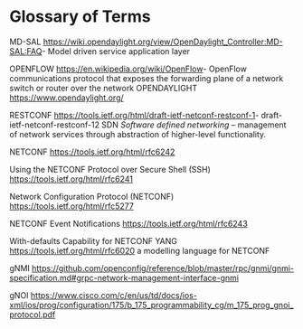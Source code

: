 Glossary of Terms
=================

MD-SAL
<https://wiki.opendaylight.org/view/OpenDaylight_Controller:MD-SAL:FAQ>-
Model driven service application layer

OPENFLOW <https://en.wikipedia.org/wiki/OpenFlow>- OpenFlow
communications protocol that exposes the forwarding plane of a network
switch or router over the network OPENDAYLIGHT
<https://www.opendaylight.org/>

RESTCONF <https://tools.ietf.org/html/draft-ietf-netconf-restconf-1>-
draft-ietf-netconf-restconf-12 SDN *Software defined networking* –
management of network services through abstraction of higher-level
functionality.

NETCONF <https://tools.ietf.org/html/rfc6242>

Using the NETCONF Protocol over Secure Shell (SSH)
<https://tools.ietf.org/html/rfc6241>

Network Configuration Protocol (NETCONF)
<https://tools.ietf.org/html/rfc5277>

NETCONF Event Notifications <https://tools.ietf.org/html/rfc6243>

With-defaults Capability for NETCONF YANG
<https://tools.ietf.org/html/rfc6020> a modelling language for NETCONF

gNMI <https://github.com/openconfig/reference/blob/master/rpc/gnmi/gnmi-specification.md#grpc-network-management-interface-gnmi>

gNOI <https://www.cisco.com/c/en/us/td/docs/ios-xml/ios/prog/configuration/175/b_175_programmability_cg/m_175_prog_gnoi_protocol.pdf>